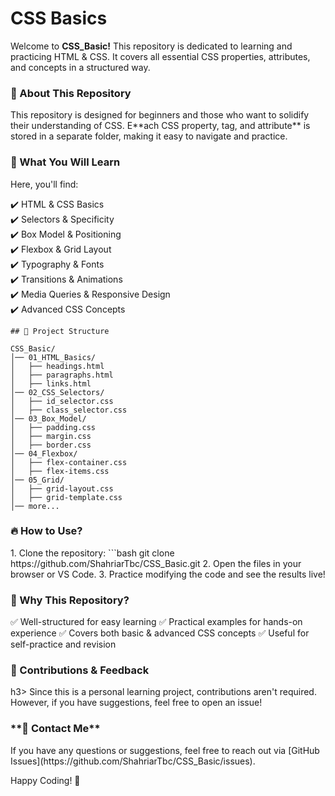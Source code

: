 # CSS Basics #

Welcome to **CSS_Basic!** This repository is dedicated to learning and practicing HTML & CSS. It covers all essential CSS properties, attributes, and concepts in a structured way. 



 <h3> 📌 About This Repository </h3>
This repository is designed for beginners and those who want to solidify their understanding of CSS. E**ach CSS property, tag, and attribute** is stored in a separate folder, making it easy to navigate and practice.



<h3> 🚀 What You Will Learn </h3>
Here, you'll find:

✔️ HTML & CSS Basics  
✔️ Selectors & Specificity  
✔️ Box Model & Positioning  
✔️ Flexbox & Grid Layout  
✔️ Typography & Fonts  
✔️ Transitions & Animations  
✔️ Media Queries & Responsive Design  
✔️ Advanced CSS Concepts


```
## 📂 Project Structure

CSS_Basic/
│── 01_HTML_Basics/
│   ├── headings.html
│   ├── paragraphs.html
│   ├── links.html
│── 02_CSS_Selectors/
│   ├── id_selector.css
│   ├── class_selector.css
│── 03_Box_Model/
│   ├── padding.css
│   ├── margin.css
│   ├── border.css
│── 04_Flexbox/
│   ├── flex-container.css
│   ├── flex-items.css
│── 05_Grid/
│   ├── grid-layout.css
│   ├── grid-template.css
│── more...
```

<h3>🔥 How to Use?</h3>
1. Clone the repository:  
   ```bash
   git clone https://github.com/ShahriarTbc/CSS_Basic.git
2. Open the files in your browser or VS Code.
3. Practice modifying the code and see the results live!


<h3>🎯 Why This Repository?</h3>
✅ Well-structured for easy learning  
✅ Practical examples for hands-on experience  
✅ Covers both basic & advanced CSS concepts  
✅ Useful for self-practice and revision

<h3>🌟 Contributions & Feedback</h3>h3>
Since this is a personal learning project, contributions aren't required. However, if you have suggestions, feel free to open an issue!  


<h3>**📧 Contact Me**</h3>
If you have any questions or suggestions, feel free to reach out via [GitHub Issues](https://github.com/ShahriarTbc/CSS_Basic/issues).  


Happy Coding! 🚀

